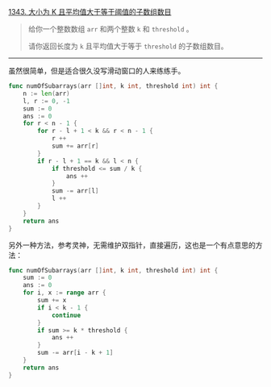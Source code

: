 [1343. 大小为 K 且平均值大于等于阈值的子数组数目](https://leetcode.cn/problems/number-of-sub-arrays-of-size-k-and-average-greater-than-or-equal-to-threshold/)

> 给你一个整数数组 `arr` 和两个整数 `k` 和 `threshold` 。
>
> 请你返回长度为 `k` 且平均值大于等于 `threshold` 的子数组数目。

---

虽然很简单，但是适合很久没写滑动窗口的人来练练手。

```go
func numOfSubarrays(arr []int, k int, threshold int) int {
    n := len(arr)
    l, r := 0, -1
    sum := 0
    ans := 0
    for r < n - 1 {
        for r - l + 1 < k && r < n - 1 {
            r ++
            sum += arr[r]
        }
        if r - l + 1 == k && l < n {
            if threshold <= sum / k {
                ans ++
            }
            sum -= arr[l]
            l ++
        }
    }
    return ans
}
```

另外一种方法，参考灵神，无需维护双指针，直接遍历，这也是一个有点意思的方法：

```go
func numOfSubarrays(arr []int, k int, threshold int) int {
    sum := 0
    ans := 0
    for i, x := range arr {
        sum += x
        if i < k - 1 {
            continue
        }
        if sum >= k * threshold {
            ans ++
        }
        sum -= arr[i - k + 1]
    }
    return ans
}
```

